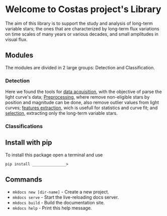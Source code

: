 # Welcome to Costas project's Library
The aim of this library is to support the study and analysis of long-term variable stars; the ones that are characterized by long-term flux variations on time scales of many years or various decades, and small amplitudes in visual flux.

## Modules
The modules are divided in 2 large groups: Detection and Classification.
### Detection
Here we found the tools for [data acquisition](datadq.md), with the objective of parse the light curve's data; [Preprocessing](preprocessing.md), where remove non-eligible stars by position and magnitude can be done, also remove outlier values from light curves; [features extraction](features.md), wich is usefull for statistics and curve fit; and [selection](selection.md), extracting only the long-term variable stars.
### Classifications


## Install with pip
To install this package open a terminal and use

`pip install _______________>`

## Commands

* `mkdocs new [dir-name]` - Create a new project.
* `mkdocs serve` - Start the live-reloading docs server.
* `mkdocs build` - Build the documentation site.
* `mkdocs help` - Print this help message.
